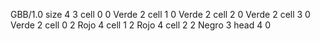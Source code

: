 <gs-board> GBB/1.0
size 4 3
cell 0 0 Verde 2
cell 1 0 Verde 2
cell 2 0 Verde 2
cell 3 0 Verde 2
cell 0 2 Rojo 4
cell 1 2 Rojo 4
cell 2 2 Negro 3
head 4 0
 </gs-board>